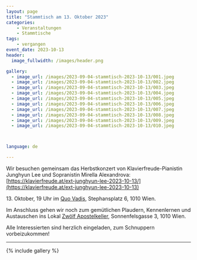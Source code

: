```yaml
---
layout: page
title: "Stammtisch am 13. Oktober 2023"
categories:
    - Veranstaltungen
    - Stammtische
tags:
    - vergangen
event_date: 2023-10-13
header:
  image_fullwidth: /images/header.png

gallery:
  - image_url: /images/2023-09-04-stammtisch-2023-10-13/001.jpeg
  - image_url: /images/2023-09-04-stammtisch-2023-10-13/002.jpeg
  - image_url: /images/2023-09-04-stammtisch-2023-10-13/003.jpeg
  - image_url: /images/2023-09-04-stammtisch-2023-10-13/004.jpeg
  - image_url: /images/2023-09-04-stammtisch-2023-10-13/005.jpeg
  - image_url: /images/2023-09-04-stammtisch-2023-10-13/006.jpeg
  - image_url: /images/2023-09-04-stammtisch-2023-10-13/007.jpeg
  - image_url: /images/2023-09-04-stammtisch-2023-10-13/008.jpeg
  - image_url: /images/2023-09-04-stammtisch-2023-10-13/009.jpeg
  - image_url: /images/2023-09-04-stammtisch-2023-10-13/010.jpeg



language: de

---
```


Wir besuchen gemeinsam das Herbstkonzert von Klavierfreude-Pianistin Junghyun Lee und Sopranistin
Mirella Alexandrova: 
[https://klavierfreude.at/ext-junghyun-lee-2023-10-13/](https://klavierfreude.at/ext-junghyun-lee-2023-10-13)

<span>13. Oktober, 19 Uhr</span> im [Quo Vadis](https://www.quovadis.or.at/), Stephansplatz 6, 1010 Wien.

Im Anschluss gehen wir noch zum gemütlichen Plaudern, Kennenlernen und Austauschen ins Lokal [Zwölf Apostelkeller](https://www.zwoelf-apostelkeller.at/), Sonnenfelsgasse 3, 1010 Wien.


Alle Interessierten sind herzlich eingeladen, zum Schnuppern vorbeizukommen! 


<div
    data-service="googlemaps"
    data-id="!1m18!1m12!1m3!1d2658.887703219015!2d16.3741776!3d48.2087789!2m3!1f0!2f0!3f0!3m2!1i1024!2i768!4f13.1!3m3!1m2!1s0x476d079f12b66037%3A0x270813ee728ce660!2sStephansplatz%206%2C%201010%20Wien!5e0!3m2!1sen!2sat!4v1696584079750!5m2!1sen!2sat"
    data-autoscale
></div>


----


{% include gallery %}



